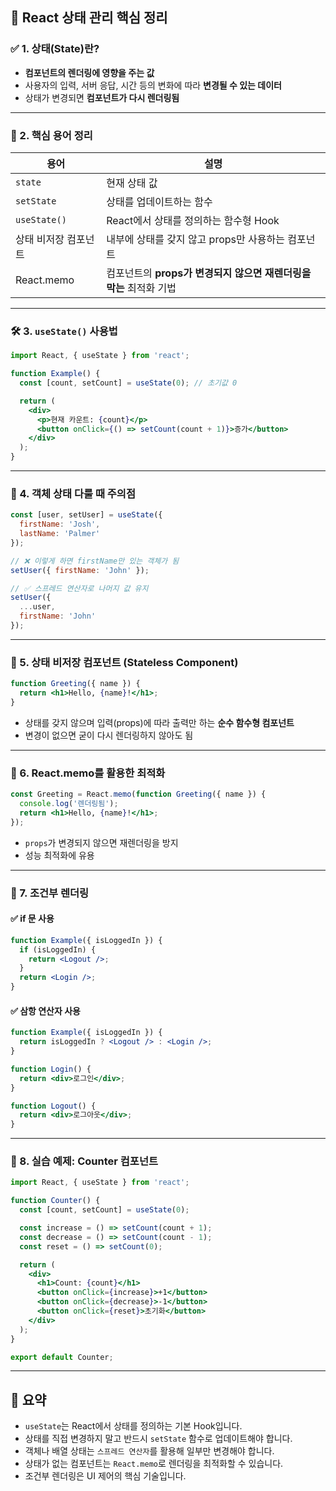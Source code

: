 ## 🧠 React 상태 관리 핵심 정리

### ✅ 1. 상태(State)란?

* **컴포넌트의 렌더링에 영향을 주는 값**
* 사용자의 입력, 서버 응답, 시간 등의 변화에 따라 **변경될 수 있는 데이터**
* 상태가 변경되면 **컴포넌트가 다시 렌더링됨**

---

### 🔑 2. 핵심 용어 정리

| 용어           | 설명                                        |
| ------------ | ----------------------------------------- |
| `state`      | 현재 상태 값                                   |
| `setState`   | 상태를 업데이트하는 함수                             |
| `useState()` | React에서 상태를 정의하는 함수형 Hook                 |
| 상태 비저장 컴포넌트  | 내부에 상태를 갖지 않고 props만 사용하는 컴포넌트            |
| React.memo   | 컴포넌트의 **props가 변경되지 않으면 재렌더링을 막는** 최적화 기법 |

---

### 🛠️ 3. `useState()` 사용법

```jsx
import React, { useState } from 'react';

function Example() {
  const [count, setCount] = useState(0); // 초기값 0

  return (
    <div>
      <p>현재 카운트: {count}</p>
      <button onClick={() => setCount(count + 1)}>증가</button>
    </div>
  );
}
```

---

### 🧩 4. 객체 상태 다룰 때 주의점

```jsx
const [user, setUser] = useState({
  firstName: 'Josh',
  lastName: 'Palmer'
});

// ❌ 이렇게 하면 firstName만 있는 객체가 됨
setUser({ firstName: 'John' });

// ✅ 스프레드 연산자로 나머지 값 유지
setUser({
  ...user,
  firstName: 'John'
});
```

---

### 🧪 5. 상태 비저장 컴포넌트 (Stateless Component)

```jsx
function Greeting({ name }) {
  return <h1>Hello, {name}!</h1>;
}
```

* 상태를 갖지 않으며 입력(props)에 따라 출력만 하는 **순수 함수형 컴포넌트**
* 변경이 없으면 굳이 다시 렌더링하지 않아도 됨

---

### 🚀 6. React.memo를 활용한 최적화

```jsx
const Greeting = React.memo(function Greeting({ name }) {
  console.log('렌더링됨');
  return <h1>Hello, {name}!</h1>;
});
```

* `props`가 변경되지 않으면 재렌더링을 방지
* 성능 최적화에 유용

---

### 🔁 7. 조건부 렌더링

#### ✅ if 문 사용

```jsx
function Example({ isLoggedIn }) {
  if (isLoggedIn) {
    return <Logout />;
  }
  return <Login />;
}
```

#### ✅ 삼항 연산자 사용

```jsx
function Example({ isLoggedIn }) {
  return isLoggedIn ? <Logout /> : <Login />;
}
```

```jsx
function Login() {
  return <div>로그인</div>;
}

function Logout() {
  return <div>로그아웃</div>;
}
```

---

### 🎯 8. 실습 예제: Counter 컴포넌트

```jsx
import React, { useState } from 'react';

function Counter() {
  const [count, setCount] = useState(0);

  const increase = () => setCount(count + 1);
  const decrease = () => setCount(count - 1);
  const reset = () => setCount(0);

  return (
    <div>
      <h1>Count: {count}</h1>
      <button onClick={increase}>+1</button>
      <button onClick={decrease}>-1</button>
      <button onClick={reset}>초기화</button>
    </div>
  );
}

export default Counter;
```

---

## 📌 요약

* `useState`는 React에서 상태를 정의하는 기본 Hook입니다.
* 상태를 직접 변경하지 말고 반드시 `setState` 함수로 업데이트해야 합니다.
* 객체나 배열 상태는 `스프레드 연산자`를 활용해 일부만 변경해야 합니다.
* 상태가 없는 컴포넌트는 `React.memo`로 렌더링을 최적화할 수 있습니다.
* 조건부 렌더링은 UI 제어의 핵심 기술입니다.
